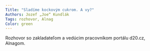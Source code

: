 ```yaml
---
Title: "Sladíme kockovým cukrom. A vy?"
Authors: Jozef „Joe“ Kundlák
Tags: rozhovor, Alnag
Color: green
---
```

Rozhovor so zakladateľom
a vedúcim pracovníkom portálu
d20.cz, Alnagom.
